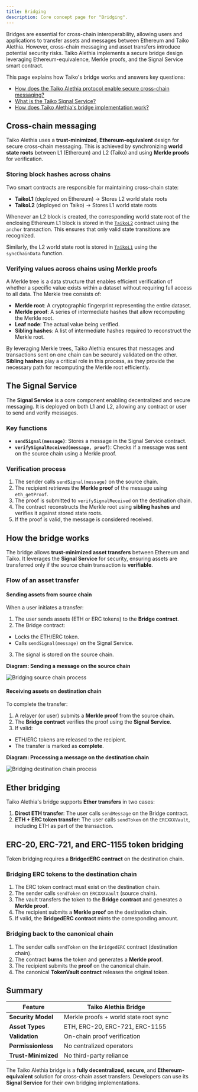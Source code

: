 ```yaml
---
title: Bridging
description: Core concept page for "Bridging".
---
```


Bridges are essential for cross-chain interoperability, allowing users and applications to transfer assets and messages between Ethereum and Taiko Alethia. However, cross-chain messaging and asset transfers introduce potential security risks. Taiko Alethia implements a secure bridge design leveraging Ethereum-equivalence, Merkle proofs, and the Signal Service smart contract.

This page explains how Taiko's bridge works and answers key questions:

- [How does the Taiko Alethia protocol enable secure cross-chain messaging?](#cross-chain-messaging)
- [What is the Taiko Signal Service?](#the-signal-service)
- [How does Taiko Alethia's bridge implementation work?](#how-the-bridge-works)

## Cross-chain messaging

Taiko Alethia uses a **trust-minimized**, **Ethereum-equivalent** design for secure cross-chain messaging. This is achieved by synchronizing **world state roots** between L1 (Ethereum) and L2 (Taiko) and using **Merkle proofs** for verification.

### Storing block hashes across chains

Two smart contracts are responsible for maintaining cross-chain state:

- **TaikoL1** (deployed on Ethereum) → Stores L2 world state roots
- **TaikoL2** (deployed on Taiko) → Stores L1 world state roots

Whenever an L2 block is created, the corresponding world state root of the enclosing Ethereum L1 block is stored in the [`TaikoL2`](https://github.com/taikoxyz/taiko-mono/blob/taiko-alethia-protocol-v1.11.0/packages/protocol/contracts/layer2/based/TaikoL2.sol#L155) contract using the `anchor` transaction. This ensures that only valid state transitions are recognized.

Similarly, the L2 world state root is stored in [`TaikoL1`](https://github.com/taikoxyz/taiko-mono/blob/taiko-alethia-protocol-v1.11.0/packages/protocol/contracts/layer1/based/LibVerifying.sol#L165) using the `syncChainData` function.

### Verifying values across chains using Merkle proofs

A Merkle tree is a data structure that enables efficient verification of whether a specific value exists within a dataset without requiring full access to all data. The Merkle tree consists of:

- **Merkle root**: A cryptographic fingerprint representing the entire dataset.
- **Merkle proof**: A series of intermediate hashes that allow recomputing the Merkle root.
- **Leaf node**: The actual value being verified.
- **Sibling hashes**: A list of intermediate hashes required to reconstruct the Merkle root.

By leveraging Merkle trees, Taiko Alethia ensures that messages and transactions sent on one chain can be securely validated on the other. **Sibling hashes** play a critical role in this process, as they provide the necessary path for recomputing the Merkle root efficiently.

## The Signal Service

The **Signal Service** is a core component enabling decentralized and secure messaging. It is deployed on both L1 and L2, allowing any contract or user to send and verify messages.

### Key functions

- **`sendSignal(message)`**: Stores a message in the Signal Service contract.
- **`verifySignalReceived(message, proof)`**: Checks if a message was sent on the source chain using a Merkle proof.

### Verification process

1. The sender calls `sendSignal(message)` on the source chain.
2. The recipient retrieves the **Merkle proof** of the message using `eth_getProof`.
3. The proof is submitted to `verifySignalReceived` on the destination chain.
4. The contract reconstructs the Merkle root using **sibling hashes** and verifies it against stored state roots.
5. If the proof is valid, the message is considered received.

## How the bridge works

The bridge allows **trust-minimized asset transfers** between Ethereum and Taiko. It leverages the **Signal Service** for security, ensuring assets are transferred only if the source chain transaction is **verifiable**.

### Flow of an asset transfer

#### Sending assets from source chain

When a user initiates a transfer:

1. The user sends assets (ETH or ERC tokens) to the **Bridge contract**.
2. The Bridge contract:

- Locks the ETH/ERC token.
- Calls `sendSignal(message)` on the Signal Service.

3. The signal is stored on the source chain.

**Diagram: Sending a message on the source chain**

![Bridging source chain process](~/assets/content/docs/taiko-alethia-protocol/bridging-source-chain.webp)

#### Receiving assets on destination chain

To complete the transfer:

1. A relayer (or user) submits a **Merkle proof** from the source chain.
2. The **Bridge contract** verifies the proof using the **Signal Service**.
3. If valid:

- ETH/ERC tokens are released to the recipient.
- The transfer is marked as **complete**.

**Diagram: Processing a message on the destination chain**

![Bridging destination chain process](~/assets/content/docs/taiko-alethia-protocol/bridging-dest-chain.webp)

## Ether bridging

Taiko Alethia's bridge supports **Ether transfers** in two cases:

1. **Direct ETH transfer**: The user calls `sendMessage` on the Bridge contract.
2. **ETH + ERC token transfer**: The user calls `sendToken` on the `ERCXXXVault`, including ETH as part of the transaction.

## ERC-20, ERC-721, and ERC-1155 token bridging

Token bridging requires a **BridgedERC contract** on the destination chain.

### Bridging ERC tokens to the destination chain

1. The ERC token contract must exist on the destination chain.
2. The sender calls `sendToken` on `ERCXXXVault` (source chain).
3. The vault transfers the token to the **Bridge contract** and generates a **Merkle proof**.
4. The recipient submits a **Merkle proof** on the destination chain.
5. If valid, the **BridgedERC contract** mints the corresponding amount.

### Bridging back to the canonical chain

1. The sender calls `sendToken` on the `BridgedERC` contract (destination chain).
2. The contract **burns** the token and generates a **Merkle proof**.
3. The recipient submits the **proof** on the canonical chain.
4. The canonical **TokenVault contract** releases the original token.

## Summary

| Feature             | Taiko Alethia Bridge                  |
| ------------------- | ------------------------------------- |
| **Security Model**  | Merkle proofs + world state root sync |
| **Asset Types**     | ETH, ERC-20, ERC-721, ERC-1155        |
| **Validation**      | On-chain proof verification           |
| **Permissionless**  | No centralized operators              |
| **Trust-Minimized** | No third-party reliance               |

The Taiko Alethia bridge is a **fully decentralized**, **secure**, and **Ethereum-equivalent** solution for cross-chain asset transfers. Developers can use its **Signal Service** for their own bridging implementations.
